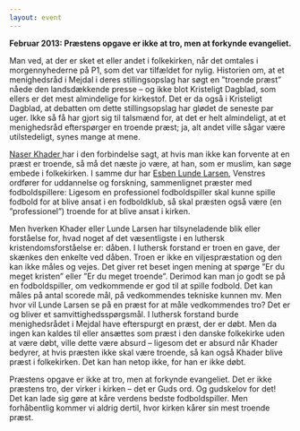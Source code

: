 ```yaml
---
layout: event
---
```

**Februar 2013: Præstens opgave er ikke at tro, men at forkynde evangeliet.**

Man ved, at der er sket et eller andet i folkekirken, når det omtales i morgennyhederne på P1, som det var tilfældet for nylig. Historien om, at et menighedsråd i Mejdal i deres stillingsopslag har søgt en ”troende præst” nåede den landsdækkende presse – og ikke blot Kristeligt Dagblad, som ellers er det mest almindelige for kirkestof. Det er da også i Kristeligt Dagblad, at debatten om dette stillingsopslag har glødet de seneste par uger. Ikke så få har gjort sig til talsmænd for, at det er helt almindeligt, at et menighedsråd efterspørger en troende præst; ja, alt andet ville sågar være utilstedeligt, synes mange at mene.

[Naser Khader ](http://www.kristeligt-dagblad.dk/artikel/495865:Kirke---tro--Muslimske-Khader--Fedt--nu-kan-jeg-blive-praest)har i den forbindelse sagt, at hvis man ikke kan forvente at en præst er troende, så må det næste jo være, at han, som er muslim, kan søge embede i folkekirken. I samme dur har [Esben Lunde Larsen](http://www.kristeligt-dagblad.dk/artikel/495618:Debat--Hvad-har-en-fodboldspiller--en-politibetjent-og-en-praest-til-faelles), Venstres ordfører for uddannelse og forskning, sammenlignet præster med fodboldspillere: Ligesom en professionel fodboldspiller skal kunne spille fodbold for at blive ansat i en fodboldklub, så skal præsten også være (en ”professionel”) troende for at blive ansat i kirken.

Men hverken Khader eller Lunde Larsen har tilsyneladende blik eller forståelse for, hvad noget af det væsentligste i en luthersk kristendomsforståelse er: dåben. I luthersk forstand er troen en gave, der skænkes den enkelte ved dåben. Troen er ikke en viljespræstation og den kan ikke måles og vejes. Det giver ret beset ingen mening at spørge ”Er du meget kristen” eller ”Er du meget troende”. Derimod kan man jo godt se på en fodboldspiller, om vedkommende er god til at spille fodbold. Det kan måles på antal scorede mål, på vedkommendes tekniske kunnen mv. Men hvor vil Lunde Larsen se på en præst for at måle vedkommendes tro? Det er og bliver et samvittighedsspørgsmål. I luthersk forstand burde menighedsrådet i Mejdal have efterspurgt en præst, der er døbt. Men da ingen kan kaldes til eller ansættes som præst i den danske folkekirke uden at være døbt, ville dette være absurd – ligesom det er absurd når Khader bedyrer, at hvis præsten ikke skal være troende, så kan også Khader blive præst i folkekirken. Det kan han netop ikke, for han er ikke døbt.

Præstens opgave er ikke at tro, men at forkynde evangeliet. Det er ikke præstens tro, der virker i kirken – det er Guds ord. Og gudskelov for det!\
Det kan lade sig gøre at kåre verdens bedste fodboldspiller. Men forhåbentlig kommer vi aldrig dertil, hvor kirken kårer sin mest troende præst.